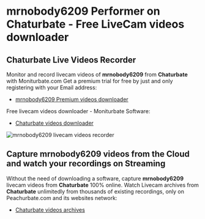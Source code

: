 # mrnobody6209 Performer on Chaturbate - Free LiveCam videos downloader

## Chaturbate Live Videos Recorder

Monitor and record livecam videos of **mrnobody6209** from **Chaturbate** with Moniturbate.com
Get a premium trial for free by just and only registering with your Email address:
* [mrnobody6209 Premium videos downloader](https://moniturbate.com/request-demo-licence-key.html)

Free livecam videos downloader - Moniturbate Software:
* [Chaturbate videos downloader](https://moniturbate.com/moniturbate-download-software.html)

![mrnobody6209 livecam videos recorder](https://peachurnet.com/templates/moniturbate-software.png)


## Capture mrnobody6209 videos from the Cloud and watch your recordings on Streaming

Without the need of downloading a software, capture **mrnobody6209** livecam videos from **Chaturbate** 100% online.
Watch Livecam archives from **Chaturbate** unlimitedly from thousands of existing recordings, only on Peachurbate.com and its websites network:
* [Chaturbate videos archives](https://peachurnet.com/)
